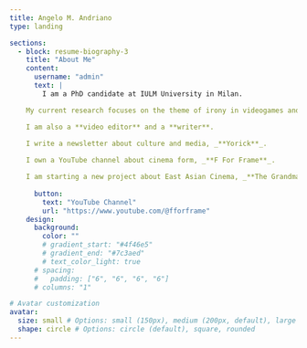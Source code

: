 ```yaml
---
title: Angelo M. Andriano
type: landing

sections:
  - block: resume-biography-3
    title: "About Me"
    content:
      username: "admin"
      text: |
        I am a PhD candidate at IULM University in Milan.

    My current research focuses on the theme of irony in videogames and the way in which game designers can foster the illusion of decentralization for the players.

    I am also a **video editor** and a **writer**.

    I write a newsletter about culture and media, _**Yorick**_.
    
    I own a YouTube channel about cinema form, _**F For Frame**_.

    I am starting a new project about East Asian Cinema, _**The Grandmasters**_, on YouTube.
    
      button:
        text: "YouTube Channel"
        url: "https://www.youtube.com/@fforframe"
    design:
      background:
        color: ""
        # gradient_start: "#4f46e5"
        # gradient_end: "#7c3aed"
        # text_color_light: true
      # spacing:
      #   padding: ["6", "6", "6", "6"]
      # columns: "1"

# Avatar customization
avatar:
  size: small # Options: small (150px), medium (200px, default), large (320px), xl (400px), xxl (500px)
  shape: circle # Options: circle (default), square, rounded
---
```

